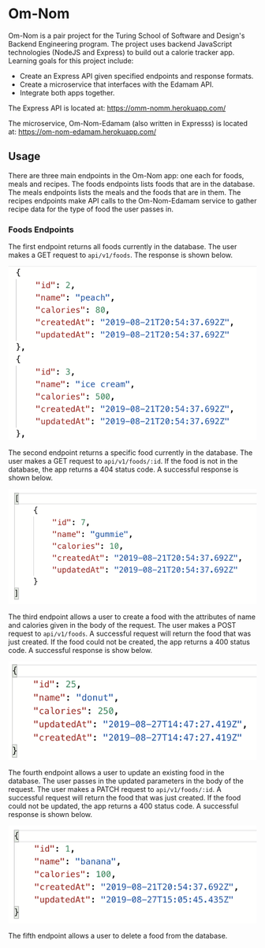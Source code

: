 # Om-Nom

Om-Nom is a pair project for the Turing School of Software and Design's Backend Engineering program.  The project uses backend JavaScript technologies (NodeJS and Express) to build out a calorie tracker app. Learning goals for this project include:

* Create an Express API given specified endpoints
and response formats.
* Create a microservice that interfaces with the Edamam API.
* Integrate both apps together.

The Express API is located at:
https://omm-nomm.herokuapp.com/

The microservice, Om-Nom-Edamam (also written in Expresss) is located at:
https://om-nom-edamam.herokuapp.com/

## Usage

There are three main endpoints in the Om-Nom app: one each for foods, meals and recipes.  The foods endpoints lists foods that are in the database.  The meals endpoints lists the meals and the foods that are in them.  The recipes endpoints make API calls to the Om-Nom-Edamam service to gather recipe data for the type of food the user passes in.

### Foods Endpoints

The first endpoint returns all foods currently in the database.  The user makes a GET request to `api/v1/foods`.  The response is shown below.

![get_foods](screenshots/get_foods.png)

The second endpoint returns a specific food currently in the database.  The user makes a GET request to `api/v1/foods/:id`.  If the food is not in the database, the app returns a 404 status code.  A successful response is shown below.

![get_one_food](screenshots/get_one_food.png)

The third endpoint allows a user to create a food with the attributes of name and calories given in the body of the request.  The user makes a POST request to `api/v1/foods`.  A successful request will return the food that was just created.  If the food could not be created, the app returns a 400 status code.  A successful response is show below.

![post_new_food](screenshots/post_new_food.png)

The fourth endpoint allows a user to update an existing food in the database.  The user passes in the updated parameters in the body of the request.  The user makes a PATCH request to `api/v1/foods/:id`.  A successful request will return the food that was just created.  If the food could not be updated, the app returns a 400 status code.  A successful response is shown below.

![patch_food](screenshots/patch_food.png)

The fifth endpoint allows a user to delete a food from the database.  
